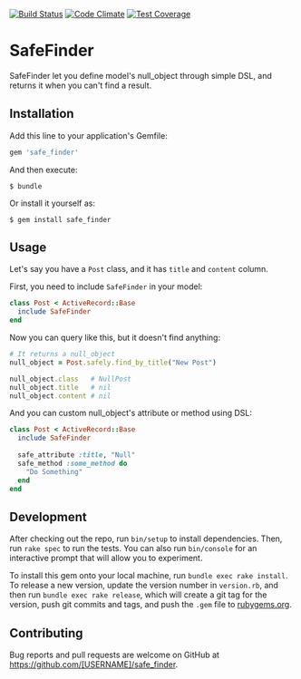 [![Build Status](https://travis-ci.org/st0012/SafeFinder.svg)](https://travis-ci.org/st0012/SafeFinder)
[![Code Climate](https://codeclimate.com/github/st0012/SafeFinder/badges/gpa.svg)](https://codeclimate.com/github/st0012/SafeFinder)
[![Test Coverage](https://codeclimate.com/github/st0012/SafeFinder/badges/coverage.svg)](https://codeclimate.com/github/st0012/SafeFinder/coverage)
# SafeFinder

SafeFinder let you define model's null_object through simple DSL, and returns it when you can't find a result.

## Installation

Add this line to your application's Gemfile:

```ruby
gem 'safe_finder'
```

And then execute:

    $ bundle

Or install it yourself as:

    $ gem install safe_finder

## Usage

Let's say you have a `Post` class, and it has `title` and `content` column.

First, you need to include `SafeFinder` in your model:

```ruby
class Post < ActiveRecord::Base
  include SafeFinder
end
```

Now you can query like this, but it doesn't find anything:

```ruby
# It returns a null_object
null_object = Post.safely.find_by_title("New Post")

null_object.class   # NullPost
null_object.title   # nil
null_object.content # nil
```

And you can custom null_object's attribute or method using DSL:

```ruby
class Post < ActiveRecord::Base
  include SafeFinder
  
  safe_attribute :title, "Null"
  safe_method :some_method do
    "Do Something"
  end
end
```


## Development

After checking out the repo, run `bin/setup` to install dependencies. Then, run `rake spec` to run the tests. You can also run `bin/console` for an interactive prompt that will allow you to experiment.

To install this gem onto your local machine, run `bundle exec rake install`. To release a new version, update the version number in `version.rb`, and then run `bundle exec rake release`, which will create a git tag for the version, push git commits and tags, and push the `.gem` file to [rubygems.org](https://rubygems.org).

## Contributing

Bug reports and pull requests are welcome on GitHub at https://github.com/[USERNAME]/safe_finder.

